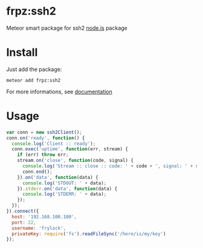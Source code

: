 frpz:ssh2
=========

Meteor smart package for ssh2 [node.js](https://www.npmjs.com/package/ssh2) package

# Install

Just add the package:

    meteor add frpz:ssh2

For more informations, see [documentation](https://www.npmjs.com/package/ssh2)

# Usage

```javascript
var conn = new ssh2Client();
conn.on('ready', function() {
  console.log('Client :: ready');
  conn.exec('uptime', function(err, stream) {
    if (err) throw err;
    stream.on('close', function(code, signal) {
      console.log('Stream :: close :: code: ' + code + ', signal: ' + signal);
      conn.end();
    }).on('data', function(data) {
      console.log('STDOUT: ' + data);
    }).stderr.on('data', function(data) {
      console.log('STDERR: ' + data);
    });
  });
}).connect({
  host: '192.168.100.100',
  port: 22,
  username: 'frylock',
  privateKey: require('fs').readFileSync('/here/is/my/key')
});
 
```
